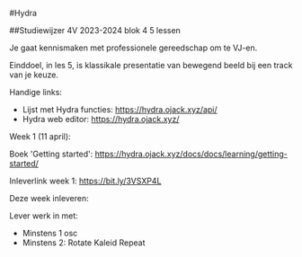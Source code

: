 #Hydra

##Studiewijzer 4V 2023-2024 blok 4 5 lessen

Je gaat kennismaken met professionele gereedschap om te VJ-en.

Einddoel, in les 5, is klassikale presentatie van bewegend beeld bij een track van je keuze.

Handige links:

- Lijst met Hydra functies: https://hydra.ojack.xyz/api/
- Hydra web editor: https://hydra.ojack.xyz/

Week 1 (11 april):

Boek 'Getting started': https://hydra.ojack.xyz/docs/docs/learning/getting-started/

Inleverlink week 1: https://bit.ly/3VSXP4L

Deze week inleveren: 

Lever werk in met:
- Minstens 1 osc
- Minstens 2:
    Rotate
    Kaleid 
    Repeat


